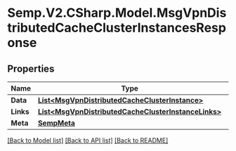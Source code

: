 # Semp.V2.CSharp.Model.MsgVpnDistributedCacheClusterInstancesResponse
## Properties

Name | Type | Description | Notes
------------ | ------------- | ------------- | -------------
**Data** | [**List&lt;MsgVpnDistributedCacheClusterInstance&gt;**](MsgVpnDistributedCacheClusterInstance.md) |  | [optional] 
**Links** | [**List&lt;MsgVpnDistributedCacheClusterInstanceLinks&gt;**](MsgVpnDistributedCacheClusterInstanceLinks.md) |  | [optional] 
**Meta** | [**SempMeta**](SempMeta.md) |  | 

[[Back to Model list]](../README.md#documentation-for-models) [[Back to API list]](../README.md#documentation-for-api-endpoints) [[Back to README]](../README.md)

